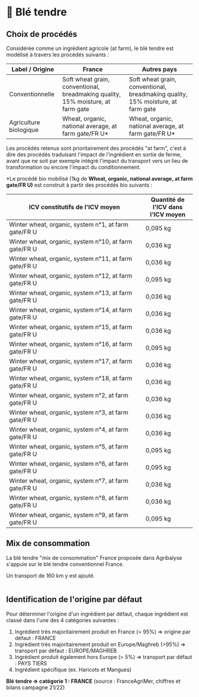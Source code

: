 # 🌾 Blé tendre

## Choix de procédés

Considérée comme un ingrédient agricole (at farm), le blé tendre est modélisé à travers les procédés suivants :&#x20;

| Label / Origine        | France                                                                          | Autres pays                                                                     |
| ---------------------- | ------------------------------------------------------------------------------- | ------------------------------------------------------------------------------- |
| Conventionnelle        | Soft wheat grain, conventional, breadmaking quality, 15% moisture, at farm gate | Soft wheat grain, conventional, breadmaking quality, 15% moisture, at farm gate |
| Agriculture biologique | Wheat, organic, national average, at farm gate/FR U\*                           | Wheat, organic, national average, at farm gate/FR U\*                           |

Les procédés retenus sont prioritairement des procédés "at farm", c'est à dire des procédés traduisant l'impact de l'ingrédient en sortie de ferme, avant que ne soit par exemple intégré l'impact du transport vers un lieu de transformation ou encore l'impact du conditionnement.

\*Le procédé bio mobilisé (1kg de **Wheat, organic, national average, at farm gate/FR U)** est construit à partir des procédés bio suivants :&#x20;

<table><thead><tr><th width="352.5">ICV constitutifs de l'ICV moyen</th><th>Quantité de l'ICV dans l'ICV moyen</th></tr></thead><tbody><tr><td>Winter wheat, organic, system n°1, at farm gate/FR U</td><td>0,095 kg</td></tr><tr><td>Winter wheat, organic, system n°10, at farm gate/FR U</td><td>0,036 kg</td></tr><tr><td>Winter wheat, organic, system n°11, at farm gate/FR U</td><td>0,036 kg</td></tr><tr><td>Winter wheat, organic, system n°12, at farm gate/FR U</td><td>0,095 kg</td></tr><tr><td>Winter wheat, organic, system n°13, at farm gate/FR U</td><td>0,036 kg</td></tr><tr><td>Winter wheat, organic, system n°14, at farm gate/FR U</td><td>0,036 kg</td></tr><tr><td>Winter wheat, organic, system n°15, at farm gate/FR U</td><td>0,036 kg</td></tr><tr><td>Winter wheat, organic, system n°16, at farm gate/FR U</td><td>0,095 kg</td></tr><tr><td>Winter wheat, organic, system n°17, at farm gate/FR U</td><td>0,036 kg</td></tr><tr><td>Winter wheat, organic, system n°18, at farm gate/FR U</td><td>0,036 kg</td></tr><tr><td>Winter wheat, organic, system n°2, at farm gate/FR U</td><td>0,036 kg</td></tr><tr><td>Winter wheat, organic, system n°3, at farm gate/FR U</td><td>0,036 kg</td></tr><tr><td>Winter wheat, organic, system n°4, at farm gate/FR U</td><td>0,036 kg</td></tr><tr><td>Winter wheat, organic, system n°5, at farm gate/FR U</td><td>0,095 kg</td></tr><tr><td>Winter wheat, organic, system n°6, at farm gate/FR U</td><td>0,095 kg</td></tr><tr><td>Winter wheat, organic, system n°7, at farm gate/FR U</td><td>0,036 kg</td></tr><tr><td>Winter wheat, organic, system n°8, at farm gate/FR U</td><td>0,036 kg</td></tr><tr><td>Winter wheat, organic, system n°9, at farm gate/FR U</td><td>0,095 kg</td></tr></tbody></table>

## Mix de consommation

La blé tendre "mix de consommation" France proposée dans Agribalyse s'appuie sur le blé tendre conventionnel France.

Un transport de 160 km y est ajouté.

<figure><img src="../../../.gitbook/assets/Screenshot 2022-11-08 at 14.56.24.png" alt=""><figcaption></figcaption></figure>

## Identification de l'origine par défaut

Pour déterminer l'origine d'un ingrédient par défaut, chaque ingrédient est classé dans l'une des 4 catégories suivantes :&#x20;

1. Ingrédient très majoritairement produit en France (> 95%) => origine par défaut : FRANCE
2. Ingrédient très majoritairement produit en Europe/Maghreb (>95%) => transport par défaut : EUROPE/MAGHREB&#x20;
3. Ingrédient produit également hors Europe (> 5%) => transport par défaut : PAYS TIERS
4. Ingrédient spécifique (ex. Haricots et Mangues)&#x20;

**Blé tendre => catégorie 1 : FRANCE** (source : FranceAgriMer, chiffres et bilans campagne 21/22)&#x20;
